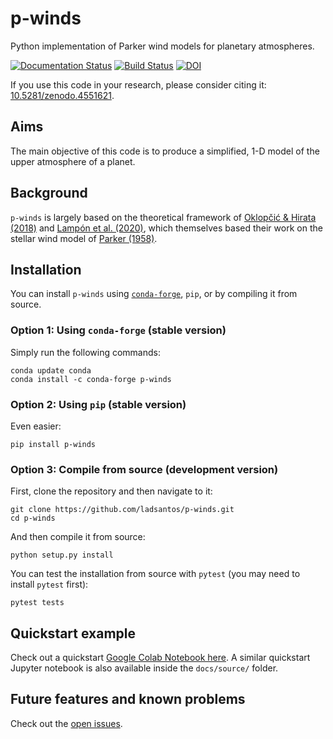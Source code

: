 # p-winds
 Python implementation of Parker wind models for planetary atmospheres.

[![Documentation Status](https://readthedocs.org/projects/p-winds/badge/?version=latest)](https://p-winds.readthedocs.io/en/latest/?badge=latest) [![Build Status](https://travis-ci.com/ladsantos/p-winds.svg?branch=main)](https://travis-ci.com/ladsantos/p-winds) [![DOI](https://zenodo.org/badge/DOI/10.5281/zenodo.4551621.svg)](https://doi.org/10.5281/zenodo.4551621)

If you use this code in your research, please consider citing it: [10.5281/zenodo.4551621](https://doi.org/10.5281/zenodo.4551621).

Aims
----
The main objective of this code is to produce a simplified, 1-D model of the upper atmosphere of a planet.

Background
----------
`p-winds` is largely based on the theoretical framework of [Oklopčić & Hirata (2018)](https://ui.adsabs.harvard.edu/abs/2018ApJ...855L..11O/abstract) and [Lampón et al. (2020)](https://ui.adsabs.harvard.edu/abs/2020A%26A...636A..13L/abstract), which themselves based their work on the stellar wind model of [Parker (1958)](https://ui.adsabs.harvard.edu/abs/1958ApJ...128..664P/abstract).

Installation
------------

You can install `p-winds` using [`conda-forge`](https://conda-forge.org), `pip`, or by compiling it from source.

### Option 1: Using `conda-forge` (stable version)

Simply run the following commands:
```angular2html
conda update conda
conda install -c conda-forge p-winds
```

### Option 2: Using `pip` (stable version)

Even easier:
```angular2html
pip install p-winds
```

### Option 3: Compile from source (development version)

First, clone the repository and then navigate to it:
```angular2html
git clone https://github.com/ladsantos/p-winds.git
cd p-winds
```

And then compile it from source:
```angular2html
python setup.py install
```

You can test the installation from source with ``pytest`` (you may need to
install ``pytest`` first):
```angular2html
pytest tests
```

Quickstart example
------------------
Check out a quickstart [Google Colab Notebook here](https://colab.research.google.com/drive/1mTh6_YEgCRl6DAKqnmRp2XMOW8CTCvm7?usp=sharing). A similar quickstart Jupyter notebook is also available inside the `docs/source/` folder.

Future features and known problems
--------
Check out the [open issues](https://github.com/ladsantos/p-winds/issues).
